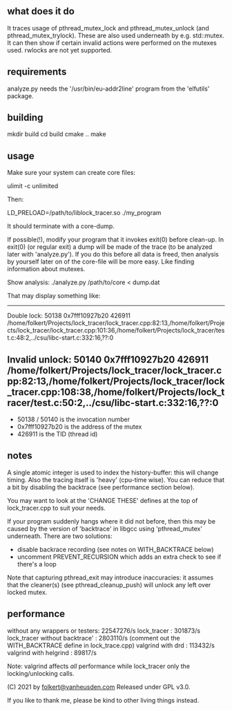 what does it do
---------------
It traces usage of pthread_mutex_lock and pthread_mutex_unlock
(and pthread_mutex_trylock).
These are also used underneath by e.g. std::mutex.
It can then show if certain invalid actions were performed on
the mutexes used.
rwlocks are not yet supported.


requirements
------------
analyze.py needs the '/usr/bin/eu-addr2line' program from the
'elfutils' package.


building
--------
mkdir build
cd build
cmake ..
make


usage
-----
Make sure your system can create core files:

  ulimit -c unlimited

Then:

  LD_PRELOAD=/path/to/liblock_tracer.so ./my_program

It should terminate with a core-dump.

If possible(!), modify your program that it invokes exit(0)
before clean-up. In exit(0) (or regular exit) a dump will be
made of the trace (to be analyzed later with 'analyze.py').
If you do this before all data is freed, then analysis by
yourself later on of the core-file will be more easy. Like
finding information about mutexes.


Show analysis:
  ./analyze.py /path/to/core < dump.dat

That may display something like:

---
Double lock:  50138 0x7fff10927b20 426911 /home/folkert/Projects/lock_tracer/lock_tracer.cpp:82:13,/home/folkert/Projects/lock_tracer/lock_tracer.cpp:101:36,/home/folkert/Projects/lock_tracer/test.c:48:2,../csu/libc-start.c:332:16,??:0


Invalid unlock:  50140 0x7fff10927b20 426911 /home/folkert/Projects/lock_tracer/lock_tracer.cpp:82:13,/home/folkert/Projects/lock_tracer/lock_tracer.cpp:108:38,/home/folkert/Projects/lock_tracer/test.c:50:2,../csu/libc-start.c:332:16,??:0
---

* 50138 / 50140 is the invocation number
* 0x7fff10927b20 is the address of the mutex
* 426911 is the TID (thread id)


notes
-----
A single atomic integer is used to index the history-buffer: this
will change timing. Also the tracing itself is 'heavy' (cpu-time
wise). You can reduce that a bit by disabling the backtrace (see
performance section below).

You may want to look at the 'CHANGE THESE' defines at the top of
lock_tracer.cpp to suit your needs.

If your program suddenly hangs where it did not before, then
this may be caused by the version of 'backtrace' in libgcc
using 'pthread_mutex' underneath.
There are two solutions:
- disable backrace recording (see notes on WITH_BACKTRACE below)
- uncomment PREVENT_RECURSION which adds an extra check to see
  if there's a loop

Note that capturing pthread_exit may introduce inaccuracies: it
assumes that the cleaner(s) (see pthread_cleanup_push) will
unlock any left over locked mutex.


performance
-----------
without any wrappers or testers: 22547276/s
lock_tracer                    :   301873/s
lock_tracer without backtrace' :  2803110/s  (comment out the WITH_BACKTRACE define in lock_trace.cpp)
valgrind with drd              :   113432/s
valgrind with helgrind         :    89817/s

Note: valgrind affects *all* performance while lock_tracer only
the locking/unlocking calls.


(C) 2021 by folkert@vanheusden.com
Released under GPL v3.0.

If you like to thank me, please be kind to other living things instead.
